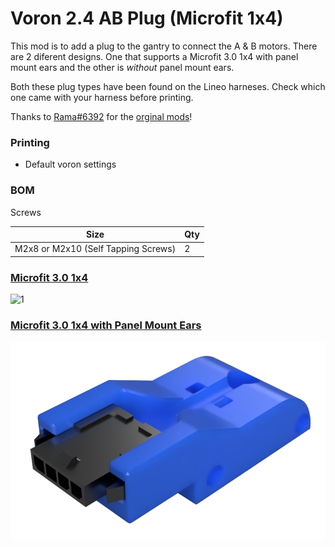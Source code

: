 # Voron 2.4 AB Plug (Microfit 1x4)
 This mod is to add a plug to the gantry to connect the A & B motors. There are 2 diferent designs. One that supports a Microfit 3.0 1x4 with panel mount ears and the other is _without_ panel mount ears.

 Both these plug types have been found on the Lineo harneses. Check which one came with your harness before printing.

 Thanks to [Rama#6392](https://discord.com/users/627740419559653387) for the [orginal mods](https://github.com/Ramalama2/Voron-2-Mods)!

### Printing
  * Default voron settings

### BOM
Screws

Size | Qty
--- | ---
M2x8 or M2x10 (Self Tapping Screws) | 2

### [Microfit 3.0 1x4](https://www.molex.com/molex/products/part-detail/crimp_housings/0436400401)
![1](Images/ab_microfit_1x4.png)

### [Microfit 3.0 1x4 with Panel Mount Ears](https://www.molex.com/molex/products/part-detail/crimp_housings/0436400400)
![2](Images/ab_microfit_1x4_pme.png)
